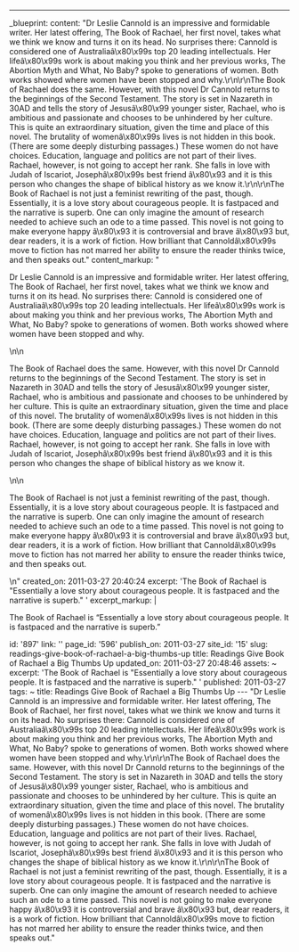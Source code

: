 ---
_blueprint:
  content: "Dr Leslie Cannold is an impressive and formidable writer. Her latest offering,
    The Book of Rachael, her first novel, takes what we think we know and turns it
    on its head. No surprises there: Cannold is considered one of Australiaâ\x80\x99s
    top 20 leading intellectuals. Her lifeâ\x80\x99s work is about making you think
    and her previous works, The Abortion Myth and What, No Baby? spoke to generations
    of women. Both works showed where women have been stopped and why.\r\n\r\nThe
    Book of Rachael does the same. However, with this novel Dr Cannold returns to
    the beginnings of the Second Testament. The story is set in Nazareth in 30AD and
    tells the story of Jesusâ\x80\x99 younger sister, Rachael, who is ambitious and
    passionate and chooses to be unhindered by her culture. This is quite an extraordinary
    situation, given the time and place of this novel. The brutality of womenâ\x80\x99s
    lives is not hidden in this book. (There are some deeply disturbing passages.)
    These women do not have choices. Education, language and politics are not part
    of their lives. Rachael, however, is not going to accept her rank. She falls in
    love with Judah of Iscariot, Josephâ\x80\x99s best friend â\x80\x93 and it is
    this person who changes the shape of biblical history as we know it.\r\n\r\nThe
    Book of Rachael is not just a feminist rewriting of the past, though. Essentially,
    it is a love story about courageous people. It is fastpaced and the narrative
    is superb. One can only imagine the amount of research needed to achieve such
    an ode to a time passed. This novel is not going to make everyone happy â\x80\x93
    it is controversial and brave â\x80\x93 but, dear readers, it is a work of fiction.
    How brilliant that Cannoldâ\x80\x99s move to fiction has not marred her ability
    to ensure the reader thinks twice, and then speaks out."
  content_markup: "<p>Dr Leslie Cannold is an impressive and formidable writer. Her
    latest offering, The Book of Rachael, her first novel, takes what we think we
    know and turns it on its head. No surprises there: Cannold is considered one of
    Australiaâ\x80\x99s top 20 leading intellectuals. Her lifeâ\x80\x99s work is about
    making you think and her previous works, The Abortion Myth and What, No Baby?
    spoke to generations of women. Both works showed where women have been stopped
    and why.</p>\n\n<p>The Book of Rachael does the same. However, with this novel
    Dr Cannold returns to the beginnings of the Second Testament. The story is set
    in Nazareth in 30AD and tells the story of Jesusâ\x80\x99 younger sister, Rachael,
    who is ambitious and passionate and chooses to be unhindered by her culture. This
    is quite an extraordinary situation, given the time and place of this novel. The
    brutality of womenâ\x80\x99s lives is not hidden in this book. (There are some
    deeply disturbing passages.) These women do not have choices. Education, language
    and politics are not part of their lives. Rachael, however, is not going to accept
    her rank. She falls in love with Judah of Iscariot, Josephâ\x80\x99s best friend
    â\x80\x93 and it is this person who changes the shape of biblical history as we
    know it.</p>\n\n<p>The Book of Rachael is not just a feminist rewriting of the
    past, though. Essentially, it is a love story about courageous people. It is fastpaced
    and the narrative is superb. One can only imagine the amount of research needed
    to achieve such an ode to a time passed. This novel is not going to make everyone
    happy â\x80\x93 it is controversial and brave â\x80\x93 but, dear readers, it
    is a work of fiction. How brilliant that Cannoldâ\x80\x99s move to fiction has
    not marred her ability to ensure the reader thinks twice, and then speaks out.</p>\n"
  created_on: 2011-03-27 20:40:24
  excerpt: 'The Book of Rachael is "Essentially a love story about courageous people.
    It is fastpaced and the narrative is superb." '
  excerpt_markup: |
    <p>The Book of Rachael is &ldquo;Essentially a love story about courageous people. It is fastpaced and the narrative is superb.&rdquo;</p>
  id: '897'
  link: ''
  page_id: '596'
  publish_on: 2011-03-27
  site_id: '15'
  slug: readings-give-book-of-rachael-a-big-thumbs-up
  title: Readings Give Book of Rachael a Big Thumbs Up
  updated_on: 2011-03-27 20:48:46
assets: ~
excerpt: 'The Book of Rachael is "Essentially a love story about courageous people.
  It is fastpaced and the narrative is superb." '
published: 2011-03-27
tags: ~
title: Readings Give Book of Rachael a Big Thumbs Up
--- "Dr Leslie Cannold is an impressive and formidable writer. Her latest offering,
  The Book of Rachael, her first novel, takes what we think we know and turns it on
  its head. No surprises there: Cannold is considered one of Australiaâ\x80\x99s top
  20 leading intellectuals. Her lifeâ\x80\x99s work is about making you think and
  her previous works, The Abortion Myth and What, No Baby? spoke to generations of
  women. Both works showed where women have been stopped and why.\r\n\r\nThe Book
  of Rachael does the same. However, with this novel Dr Cannold returns to the beginnings
  of the Second Testament. The story is set in Nazareth in 30AD and tells the story
  of Jesusâ\x80\x99 younger sister, Rachael, who is ambitious and passionate and chooses
  to be unhindered by her culture. This is quite an extraordinary situation, given
  the time and place of this novel. The brutality of womenâ\x80\x99s lives is not
  hidden in this book. (There are some deeply disturbing passages.) These women do
  not have choices. Education, language and politics are not part of their lives.
  Rachael, however, is not going to accept her rank. She falls in love with Judah
  of Iscariot, Josephâ\x80\x99s best friend â\x80\x93 and it is this person who changes
  the shape of biblical history as we know it.\r\n\r\nThe Book of Rachael is not just
  a feminist rewriting of the past, though. Essentially, it is a love story about
  courageous people. It is fastpaced and the narrative is superb. One can only imagine
  the amount of research needed to achieve such an ode to a time passed. This novel
  is not going to make everyone happy â\x80\x93 it is controversial and brave â\x80\x93
  but, dear readers, it is a work of fiction. How brilliant that Cannoldâ\x80\x99s
  move to fiction has not marred her ability to ensure the reader thinks twice, and
  then speaks out."
